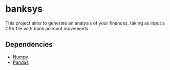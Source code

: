 # banksys

This project aims to generate an analysis of your finances, taking as input a CSV file with bank account movements.


## Dependencies

- [Numpy](https://numpy.org/)
- [Pandas](https://pandas.pydata.org/)